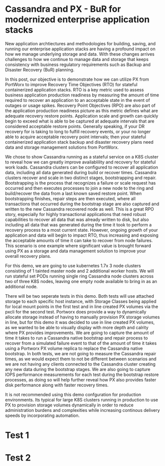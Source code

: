 # Cassandra and PX - BuR for modernized enterprise application stacks

New application archtiectures and methodologies for building, saving, and running our enterprise application stacks are having a profound impact on how we manage underlying storage and data.   With these changes arrives challenges to how we continue to manage data and storage that keeps consistency with business regulatory requirements such as Backup and Disaster Recovery (BuR) planning.   

In this post, our objective is to demonstrate how we can utilize PX from PortWorx to improve Recovery Time Objectives (RTO) for stateful containerized application stacks.   RTO is a key metric used to assess business application production readiness by measuring the amount of time required to recover an application to an acceptable state in the event of outages or usage spikes.  Recovery Point Objectives (RPO) are also part of the application production readiness picture as this metric defines what are adequate recovery restore points.  Application scale and growth can quickly begin to exceed what is able to be captured at adequate intervals that are considered acceptable restore points.   Generally speaking, if your DR recovery for is taking to long to fulfill recovery events, or your no longer able to acquire acceptable recovery point intervals; then your stateful containerized application stack backup and disaster recovery plans need data and storage management solutions from PortWorx.   

We chose to show Cassandra running as a stateful service on a K8S cluster to reveal how we can greatly improve availablility and recovery for stateful work loads.  Cassandra clusters can be configured to recover all application data, including all data generated during build or recover times.   Cassandra clusters recover and scale in two distinct stages, bootstrapping and repair.   Bootstrapping is the process that recognizes a failure or scale request has occurred and then executes processes to join a new node to the ring and build/recover the data from a last known saved restore point.   When bootstrapping finishes, repair steps are then executed, where all transactions that occurred during the bootstrap stage are also captured and written to the new Cassandra recovered node as well.   This is a great RPO story, especially for highly transactional applications that need robust capabilities to recover all data that was already written to disk, but also including all data that was generated during the time it took to perform a recovery process to a most current state.  However, ongoing growth of your application and data will begin to impact RTO, thus increasing and exposing the acceptable amounts of time it can take to recover from node failures.  This scenario is one example where significant value is brought forward using PX as a storage and data management solution to improve your overall recovery plans.   

For this demo, we are going to use kubernetes 1.7x 3 node clusters consisting of 1 tainted master node and 2 additional worker hosts.  We will run stateful set PODs running single ring Cassandra node clusters across two of three K8S nodes, leaving one empty node available to bring in as an additional node.

There will be two seperate tests in this demo.  Both tests will use attached storage to each specific host instance, with Storage Classes being applied for local mount points in the first test and in line created PX volumes via the pxcli for the second test.   Portworx does provide a way to dynamically allocate storage instead of having to manually provision PX storage volumes in line, but for this demo it was decided to use in line created PX volumes, as we wanted to be able to visually display with more depth and calrity where PX provides improvements.   We are going to capture the amount of time it takes to run a Cassandra native bootstrap and repair process to recover from a simulated failure event to that of the amount of time it takes using a Portworx PX volume replica to replace the Cassandra native bootstrap.  In both tests, we are not going to measure the Cassandra repair times, as we would expect them to not be different between scenarios and we are not having any clients connected to the Cassandra cluster creating any new data during the bootstrap stages.  We are also going to capture IOPS performance measurements for each test during the bootstrap restore processes, as doing so will help further reveal how PX also provides faster disk performance along with faster recovery times.     

It is not recommended using this demo confguration for production environments.  Its typical for large K8S clusters running in production to use PX to provision storage volumes dynamically in order to reduce administration burdens and complexities while increasing continous delivery speeds by incorporating automation.  

# Test 1



# Test 2







